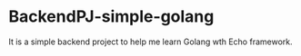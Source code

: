 # BackendPJ-simple-golang
It is a simple backend project to help me learn Golang wth Echo framework.
